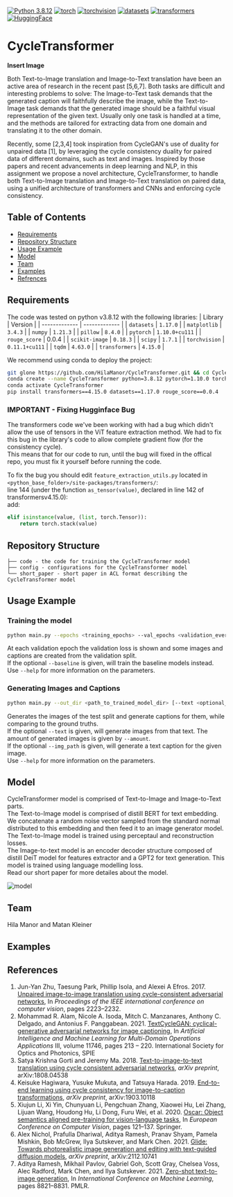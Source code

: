 [![Python 3.8.12](https://img.shields.io/badge/python-3.8.12+-blue)](https://www.python.org/downloads/release/python-3812/)
[![torch](https://img.shields.io/badge/torch-1.10.0+-green)](https://pytorch.org/)
[![torchvision](https://img.shields.io/badge/torchvision-0.11.1+-green)](https://pytorch.org/)
[![datasets](https://img.shields.io/badge/datasets-1.17.0+-green)](https://huggingface.co/docs/datasets/index)
[![transformers](https://img.shields.io/badge/transformers-4.15.0+-green)](https://huggingface.co/docs/transformers/index)
[![HuggingFace](https://img.shields.io/badge/%F0%9F%A4%97-Models%20on%20Hub-yellow)](https://huggingface.co/models?filter=keytotext)

# CycleTransformer

**Insert Image**

Both Text-to-Image translation and Image-to-Text translation have been an active area of research in the recent past [5,6,7]. Both tasks are difficult and interesting problems to solve: The Image-to-Text task demands that the generated caption will faithfully describe the image, while the Text-to-Image task demands that the generated image should be a faithful visual representation of the given text. Usually only one task is handled at a time, and the methods are tailored for extracting data from one domain and translating it to the other domain. 

Recently, some [2,3,4] took inspiration from CycleGAN's use of duality for unpaired data [1], by leveraging the cycle consistency duality for paired data of different domains, such as text and images. Inspired by those papers and recent advancements in deep learning and NLP, in this assignment we propose a novel architecture, CycleTransformer, to handle both Text-to-Image translation and Image-to-Text translation on paired data, using a unified architecture of transformers and CNNs and enforcing cycle consistency.

## Table of Contents
* [Requirements](#requirements)
* [Repository Structure](repository-structure) 
* [Usage Example](#usage-example)
* [Model](#model)
* [Team](#team)
* [Examples](#examples)
* [Refrences](#refrences)

## Requirements
The code was tested on python v3.8.12 with the following libraries:
| Library | Version |
| ------------- | ------------- |
| `datasets` | `1.17.0` |
| `matplotlib` | `3.4.3` |
| `numpy` | `1.21.3` |
| `pillow` | `8.4.0` |
| `pytorch` | `1.10.0+cu111` |
| `rouge_score` | 0.0.4 |
| `scikit-image` | `0.18.3` |
| `scipy` | `1.7.1` |
| `torchvision` | `0.11.1+cu111` |
| `tqdm` | `4.63.0` |
| `transformers` | `4.15.0` |


We recommend using conda to deploy the project:  
```bash
git glone https://github.com/HilaManor/CycleTransformer.git && cd CycleTransformer
conda create --name CycleTransformer python=3.8.12 pytorch=1.10.0 torchvision=0.11.1 cudatoolkit=11.1 numpy=1.21.3 scikit-image=0.18.3 matplotlib=3.4.3 scipy=1.7.1 pandas=1.3.4 pillow=8.4.0 tqdm -c pytorch -c conda-forge
conda activate CycleTransformer
pip install transformers==4.15.0 datasets==1.17.0 rouge_score==0.0.4
```
### IMPORTANT - Fixing Hugginface Bug

The transformers code we've been working with had a bug which didn't allow the use of tensors in the ViT feature extraction method. We had to fix this bug in the library's code to allow complete gradient flow (for the consistency cycle).  
This means that for our code to run, until the bug will fixed in the offical repo, you must fix it yourself before running the code.

To fix the bug you should edit `feature_extraction_utils.py` located in `<python_base_folder>/site-packages/transformers/`:  
line 144 (under the function `as_tensor(value)`, declared in line 142 of transformersv4.15.0):  
add:
```python 
elif isinstance(value, (list, torch.Tensor)):
    return torch.stack(value)
```


## Repository Structure 
```
├── code - the code for training the CycleTransformer model
├── config - configurations for the CycleTransformer model
└── short_paper - short paper in ACL format describing the CycleTransformer model 
```

## Usage Example
### Training the model 

```bash
python main.py --epochs <training_epochs> --val_epochs <validation_every_x_epochs> --config <path_to_yaml_file> [--baseline]
```

At each validation epoch the validation loss is shown and some images and captions are created from the validation split.  
If the optional `--baseline` is given, will train the baseline models instead.  
Use `--help` for more information on the parameters.

### Generating Images and Captions

```bash
python main.py --out_dir <path_to_trained_model_dir> [--text <optional_text_prompt>] [--img_path <optional_image_path>] [--amount <amount_of_images_to_generate>]
```

Generates the images of the test split and generate captions for them, while comparing to the ground truths.  
If the optional `--text` is given, will generate images from that text. The amount of generated images is given by `--amount`.  
If the optional `--img_path` is given, will generate a text caption for the given image.  
Use `--help` for more information on the parameters.


## Model 
CycleTransformer model is comprised of Text-to-Image and Image-to-Text parts.  
The Text-to-Image model is comprised of distill BERT for text embedding. We concatenate a random noise vector sampled from the standard normal distributed to this embedding and then feed it to an image generator model. The Text-to-Image model is trained using perceptaul and reconstruction losses.  
The Image-to-text model is an encoder decoder structure composed of distill DeiT model for features extractor and a GPT2 for text generation. This model is trained using language modelling loss.  
Read our short paper for more detailes about the model. 

![model](https://user-images.githubusercontent.com/63591190/157965275-6a900647-f0ad-4421-b799-df3a00d835ed.png)

## Team
Hila Manor and Matan Kleiner

## Examples


## References
1. Jun-Yan Zhu, Taesung Park, Phillip Isola, and Alexei A Efros. 2017. [Unpaired image-to-image translation using cycle-consistent adversarial networks](https://arxiv.org/abs/1703.10593), In *Proceedings of the IEEE international conference on computer vision*, pages 2223–2232. 
2. Mohammad R. Alam, Nicole A. Isoda, Mitch C. Manzanares, Anthony C. Delgado, and Antonius F. Panggabean. 2021. [TextCycleGAN: cyclical-generative adversarial networks for image captioning](https://spie.org/Publications/Proceedings/Paper/10.1117/12.2585549), In *Artificial Intelligence and Machine Learning for Multi-Domain Operations Applications* III, volume 11746, pages 213 – 220. International Society for Optics and Photonics, SPIE
3. Satya Krishna Gorti and Jeremy Ma. 2018. [Text-to-image-to-text translation using cycle consistent adversarial networks](https://arxiv.org/abs/1808.04538), *arXiv preprint*, arXiv:1808.04538
4. Keisuke Hagiwara, Yusuke Mukuta, and Tatsuya Harada. 2019. [End-to-end learning using cycle consistency for image-to-caption transformations](https://arxiv.org/abs/1903.10118), *arXiv preprint*, arXiv:1903.10118
5. Xiujun Li, Xi Yin, Chunyuan Li, Pengchuan Zhang, Xiaowei Hu, Lei Zhang, Lijuan Wang, Houdong Hu, Li Dong, Furu Wei, et al. 2020. [Oscar: Object semantics aligned pre-training for vision-language tasks](https://arxiv.org/abs/2004.06165), In *European Conference on Computer Vision*, pages 121–137. Springer.
6. Alex Nichol, Prafulla Dhariwal, Aditya Ramesh, Pranav Shyam, Pamela Mishkin, Bob McGrew, Ilya Sutskever, and Mark Chen. 2021. [Glide: Towards photorealistic image generation and editing with text-guided diffusion models](https://arxiv.org/abs/2112.10741), *arXiv preprint*, arXiv:2112.10741
7. Aditya Ramesh, Mikhail Pavlov, Gabriel Goh, Scott Gray, Chelsea Voss, Alec Radford, Mark Chen, and Ilya Sutskever. 2021. [Zero-shot text-to-image generation](https://arxiv.org/abs/2102.12092), In *International Conference on Machine Learning*, pages 8821–8831. PMLR.
